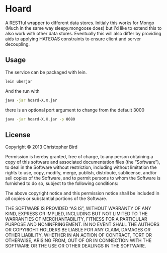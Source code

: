 # Hoard

A RESTful wrapper to different data stores. Initialy this works for
Mongo (Much in the same way sleepy.mongoose does) but i'd like to
extend this to also work with other data stores. Eventually this 
will also differ by providing aids to applying HATEOAS constraints 
to ensure client and server decoupling.

## Usage

The service can be packaged with lein.

```bash
lein uberjar
```

And the run with 

```bash
java -jar hoard-X.X.jar
```

there is an optional port argument to change from the default 3000

```bash
java -jar hoard-X.X.jar -p 8080
```
 
## License
Copyright © 2013 Christopher Bird

Permission is hereby granted, free of charge, to any person obtaining a
copy of this software and associated documentation files (the
“Software”), to deal in the Software without restriction, including
without limitation the rights to use, copy, modify, merge, publish,
distribute, sublicense, and/or sell copies of the Software, and to
permit persons to whom the Software is furnished to do so, subject to
the following conditions:

The above copyright notice and this permission notice shall be included
in all copies or substantial portions of the Software.

THE SOFTWARE IS PROVIDED “AS IS”, WITHOUT WARRANTY OF ANY KIND, EXPRESS
OR IMPLIED, INCLUDING BUT NOT LIMITED TO THE WARRANTIES OF
MERCHANTABILITY, FITNESS FOR A PARTICULAR PURPOSE AND NONINFRINGEMENT.
IN NO EVENT SHALL THE AUTHORS OR COPYRIGHT HOLDERS BE LIABLE FOR ANY
CLAIM, DAMAGES OR OTHER LIABILITY, WHETHER IN AN ACTION OF CONTRACT,
TORT OR OTHERWISE, ARISING FROM, OUT OF OR IN CONNECTION WITH THE
SOFTWARE OR THE USE OR OTHER DEALINGS IN THE SOFTWARE.
